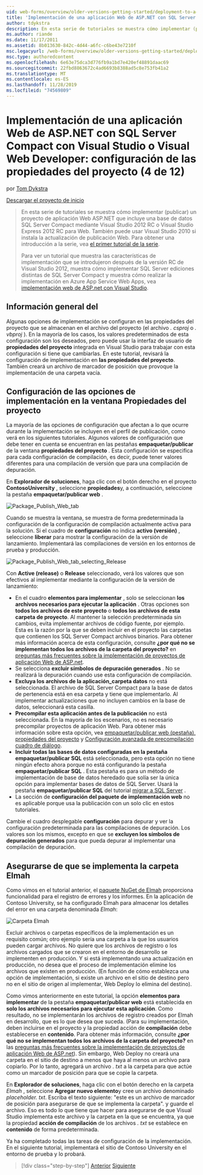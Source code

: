 ```yaml
---
uid: web-forms/overview/older-versions-getting-started/deployment-to-a-hosting-provider/deployment-to-a-hosting-provider-configuring-project-properties-4-of-12
title: 'Implementación de una aplicación Web de ASP.NET con SQL Server Compact con Visual Studio o Visual Web Developer: configuración de las propiedades del proyecto: 4 de 12 | Microsoft Docs'
author: tdykstra
description: En esta serie de tutoriales se muestra cómo implementar (publicar) un proyecto de aplicación Web de ASP.NET que incluye una base de datos de SQL Server Compact mediante Visual Stu...
ms.author: riande
ms.date: 11/17/2011
ms.assetid: 8b013630-842c-4d44-a6fc-c6be43e7210f
msc.legacyurl: /web-forms/overview/older-versions-getting-started/deployment-to-a-hosting-provider/deployment-to-a-hosting-provider-configuring-project-properties-4-of-12
msc.type: authoredcontent
ms.openlocfilehash: 6e63e75dca3d776fb9a1bd7e420ef48891daac69
ms.sourcegitcommit: 22fbd8863672c4ad6693b8388ad5c8e753fb41a2
ms.translationtype: MT
ms.contentlocale: es-ES
ms.lasthandoff: 11/28/2019
ms.locfileid: "74569809"
---
```

# <a name="deploying-an-aspnet-web-application-with-sql-server-compact-using-visual-studio-or-visual-web-developer-configuring-project-properties---4-of-12"></a>Implementación de una aplicación Web de ASP.NET con SQL Server Compact con Visual Studio o Visual Web Developer: configuración de las propiedades del proyecto (4 de 12)

por [Tom Dykstra](https://github.com/tdykstra)

[Descargar el proyecto de inicio](https://code.msdn.microsoft.com/Deploying-an-ASPNET-Web-4e31366b)

> En esta serie de tutoriales se muestra cómo implementar (publicar) un proyecto de aplicación Web ASP.NET que incluye una base de datos SQL Server Compact mediante Visual Studio 2012 RC o Visual Studio Express 2012 RC para Web. También puede usar Visual Studio 2010 si instala la actualización de publicación Web. Para obtener una introducción a la serie, vea [el primer tutorial de la serie](deployment-to-a-hosting-provider-introduction-1-of-12.md).
> 
> Para ver un tutorial que muestra las características de implementación que se introdujeron después de la versión RC de Visual Studio 2012, muestra cómo implementar SQL Server ediciones distintas de SQL Server Compact y muestra cómo realizar la implementación en Azure App Service Web Apps, vea [implementación web de ASP.net con Visual Studio](../../deployment/visual-studio-web-deployment/introduction.md).

## <a name="overview"></a>Información general del

Algunas opciones de implementación se configuran en las propiedades del proyecto que se almacenan en el archivo del proyecto (el archivo *. csproj* o *. vbproj* ). En la mayoría de los casos, los valores predeterminados de esta configuración son los deseados, pero puede usar la interfaz de usuario de **propiedades del proyecto** integrada en Visual Studio para trabajar con esta configuración si tiene que cambiarlas. En este tutorial, revisará la configuración de implementación en **las propiedades del proyecto**. También creará un archivo de marcador de posición que provoque la implementación de una carpeta vacía.

## <a name="configuring-deployment-settings-in-the-project-properties-window"></a>Configuración de las opciones de implementación en la ventana Propiedades del proyecto

La mayoría de las opciones de configuración que afectan a lo que ocurre durante la implementación se incluyen en el perfil de publicación, como verá en los siguientes tutoriales. Algunos valores de configuración que debe tener en cuenta se encuentran en las pestañas **empaquetar/publicar** de la ventana **propiedades del proyecto** . Esta configuración se especifica para cada configuración de compilación, es decir, puede tener valores diferentes para una compilación de versión que para una compilación de depuración.

En **Explorador de soluciones**, haga clic con el botón derecho en el proyecto **ContosoUniversity** , seleccione **propiedades**y, a continuación, seleccione la pestaña **empaquetar/publicar web** .

![Package_Publish_Web_tab](deployment-to-a-hosting-provider-configuring-project-properties-4-of-12/_static/image1.png)

Cuando se muestra la ventana, se muestra de forma predeterminada la configuración de la configuración de compilación actualmente activa para la solución. Si el cuadro de **configuración** no indica **activo (versión)** , seleccione **liberar** para mostrar la configuración de la versión de lanzamiento. Implementará las compilaciones de versión en los entornos de prueba y producción.

![Package_Publish_Web_tab_selecting_Release](deployment-to-a-hosting-provider-configuring-project-properties-4-of-12/_static/image2.png)

Con **Active (release)** o **Release** seleccionado, verá los valores que son efectivos al implementar mediante la configuración de la versión de lanzamiento:

- En el cuadro **elementos para implementar** , solo se seleccionan **los archivos necesarios para ejecutar la aplicación** . Otras opciones son **todos los archivos de este proyecto** o **todos los archivos de esta carpeta de proyecto**. Al mantener la selección predeterminada sin cambios, evita implementar archivos de código fuente, por ejemplo. Esta es la razón por la que se deben incluir en el proyecto las carpetas que contienen los SQL Server Compact archivos binarios. Para obtener más información acerca de esta configuración, consulte **¿por qué no se implementan todos los archivos de la carpeta del proyecto?** en [preguntas más frecuentes sobre la implementación de proyectos de aplicación Web de ASP.net](https://msdn.microsoft.com/library/ee942158.aspx).
- Se selecciona **excluir símbolos de depuración generados** . No se realizará la depuración cuando use esta configuración de compilación.
- **Excluya los archivos de la aplicación\_carpeta datos** no está seleccionada. El archivo de SQL Server Compact para la base de datos de pertenencia está en esa carpeta y tiene que implementarlo. Al implementar actualizaciones que no incluyen cambios en la base de datos, seleccionará esta casilla.
- **Precompilar esta aplicación antes de la publicación** no está seleccionada. En la mayoría de los escenarios, no es necesario precompilar proyectos de aplicación Web. Para obtener más información sobre esta opción, vea [empaquetar/publicar web (pestaña), propiedades del proyecto](https://msdn.microsoft.com/library/dd410108(v=vs.110).aspx) y [Configuración avanzada de precompilación cuadro de diálogo](https://msdn.microsoft.com/library/hh475319(v=vs.110).aspx).
- **Incluir todas las bases de datos configuradas en la pestaña empaquetar/publicar SQL** está seleccionada, pero esta opción no tiene ningún efecto ahora porque no está configurando la pestaña **empaquetar/publicar SQL** . Esta pestaña es para un método de implementación de base de datos heredado que solía ser la única opción para implementar bases de datos de SQL Server. Usará la pestaña **empaquetar/publicar SQL** del tutorial [migrar a SQL Server](deployment-to-a-hosting-provider-migrating-to-sql-server-10-of-12.md) .
- La sección de **configuración del paquete de implementación web** no es aplicable porque usa la publicación con un solo clic en estos tutoriales.

Cambie el cuadro desplegable **configuración** para depurar y ver la configuración predeterminada para las compilaciones de depuración. Los valores son los mismos, excepto en que se **excluyen los símbolos de depuración generados** para que pueda depurar al implementar una compilación de depuración.

## <a name="making-sure-that-the-elmah-folder-gets-deployed"></a>Asegurarse de que se implementa la carpeta Elmah

Como vimos en el tutorial anterior, el [paquete NuGet de Elmah](http://www.hanselman.com/blog/NuGetPackageOfTheWeek7ELMAHErrorLoggingModulesAndHandlersWithSQLServerCompact.aspx) proporciona funcionalidad para el registro de errores y los informes. En la aplicación de Contoso University, se ha configurado Elmah para almacenar los detalles del error en una carpeta denominada *Elmah*:

![Carpeta Elmah](deployment-to-a-hosting-provider-configuring-project-properties-4-of-12/_static/image3.png)

Excluir archivos o carpetas específicos de la implementación es un requisito común; otro ejemplo sería una carpeta a la que los usuarios pueden cargar archivos. No quiere que los archivos de registro o los archivos cargados que se crearon en el entorno de desarrollo se implementen en producción. Y si está implementando una actualización en producción, no desea que el proceso de implementación elimine los archivos que existen en producción. (En función de cómo establezca una opción de implementación, si existe un archivo en el sitio de destino pero no en el sitio de origen al implementar, Web Deploy lo elimina del destino).

Como vimos anteriormente en este tutorial, la opción **elementos para implementar** de la pestaña **empaquetar/publicar web** está establecida en **solo los archivos necesarios para ejecutar esta aplicación**. Como resultado, no se implementarán los archivos de registro creados por Elmah en desarrollo, que es lo que desea que suceda. (Para su implementación, deben incluirse en el proyecto y la propiedad acción de **compilación** debe establecerse en **contenido**. Para obtener más información, consulte **¿por qué no se implementan todos los archivos de la carpeta del proyecto?** en las [preguntas más frecuentes sobre la implementación de proyectos de aplicación Web de ASP.net](https://msdn.microsoft.com/library/ee942158.aspx)). Sin embargo, Web Deploy no creará una carpeta en el sitio de destino a menos que haya al menos un archivo para copiarlo. Por lo tanto, agregará un archivo *. txt* a la carpeta para que actúe como un marcador de posición para que se copie la carpeta.

En **Explorador de soluciones**, haga clic con el botón derecho en la carpeta *Elmah* , seleccione **Agregar nuevo elemento**y cree un archivo denominado *placeholder. txt*. Escriba el texto siguiente: "este es un archivo de marcador de posición para asegurarse de que se implementa la carpeta". y guarde el archivo. Eso es todo lo que tiene que hacer para asegurarse de que Visual Studio implementa este archivo y la carpeta en la que se encuentra, ya que la propiedad **acción de compilación** de los archivos *. txt* se establece en **contenido** de forma predeterminada.

Ya ha completado todas las tareas de configuración de la implementación. En el siguiente tutorial, implementará el sitio de Contoso University en el entorno de prueba y lo probará.

> [!div class="step-by-step"]
> [Anterior](deployment-to-a-hosting-provider-web-config-file-transformations-3-of-12.md)
> [Siguiente](deployment-to-a-hosting-provider-deploying-to-iis-as-a-test-environment-5-of-12.md)

